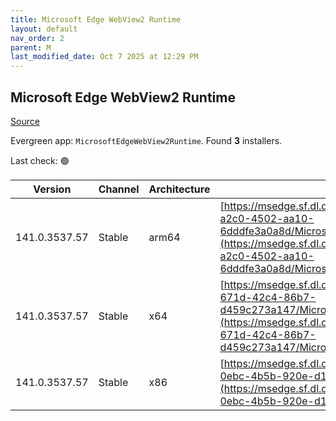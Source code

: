 ```yaml
---
title: Microsoft Edge WebView2 Runtime
layout: default
nav_order: 2
parent: M
last_modified_date: Oct 7 2025 at 12:29 PM
---
```


## Microsoft Edge WebView2 Runtime

[Source](https://developer.microsoft.com/en-us/microsoft-edge/webview2/)

Evergreen app: `MicrosoftEdgeWebView2Runtime`. Found **3** installers.

Last check: 🟢

| Version       | Channel | Architecture | URI                                                                                                                                                                                                                                                                                                                            |
| ------------- | ------- | ------------ | ------------------------------------------------------------------------------------------------------------------------------------------------------------------------------------------------------------------------------------------------------------------------------------------------------------------------------ |
| 141.0.3537.57 | Stable  | arm64        | [https://msedge.sf.dl.delivery.mp.microsoft.com/filestreamingservice/files/2ac51384-a2c0-4502-aa10-6dddfe3a0a8d/MicrosoftEdgeWebView2RuntimeInstallerARM64.exe](https://msedge.sf.dl.delivery.mp.microsoft.com/filestreamingservice/files/2ac51384-a2c0-4502-aa10-6dddfe3a0a8d/MicrosoftEdgeWebView2RuntimeInstallerARM64.exe) |
| 141.0.3537.57 | Stable  | x64          | [https://msedge.sf.dl.delivery.mp.microsoft.com/filestreamingservice/files/73ccd8fe-671d-42c4-86b7-d459c273a147/MicrosoftEdgeWebView2RuntimeInstallerX64.exe](https://msedge.sf.dl.delivery.mp.microsoft.com/filestreamingservice/files/73ccd8fe-671d-42c4-86b7-d459c273a147/MicrosoftEdgeWebView2RuntimeInstallerX64.exe)     |
| 141.0.3537.57 | Stable  | x86          | [https://msedge.sf.dl.delivery.mp.microsoft.com/filestreamingservice/files/62af7fad-0ebc-4b5b-920e-d19122cfc2bf/MicrosoftEdgeWebView2RuntimeInstallerX86.exe](https://msedge.sf.dl.delivery.mp.microsoft.com/filestreamingservice/files/62af7fad-0ebc-4b5b-920e-d19122cfc2bf/MicrosoftEdgeWebView2RuntimeInstallerX86.exe)     |
